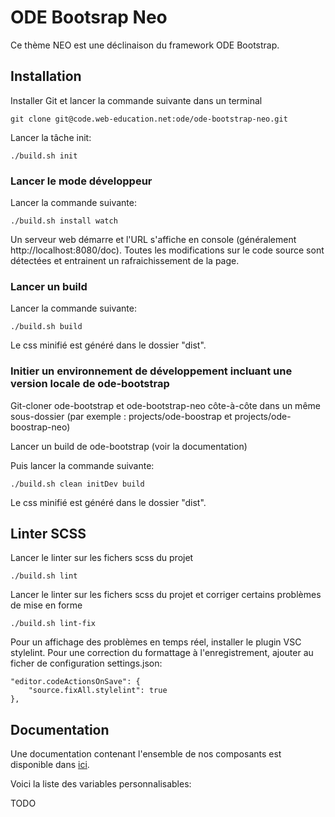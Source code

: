 # ODE Bootsrap Neo

Ce thème NEO est une déclinaison du framework ODE Bootstrap.

## Installation

Installer Git et lancer la commande suivante dans un terminal
```
git clone git@code.web-education.net:ode/ode-bootstrap-neo.git
```

Lancer la tâche init:
```
./build.sh init
```

### Lancer le mode développeur

Lancer la commande suivante:
```
./build.sh install watch
```

Un serveur web démarre et l'URL s'affiche en console (généralement http://localhost:8080/doc).
Toutes les modifications sur le code source sont détectées et entrainent un rafraichissement de la page.

### Lancer un build

Lancer la commande suivante:
```
./build.sh build
```

Le css minifié est généré dans le dossier "dist".

### Initier un environnement de développement incluant une version locale de ode-bootstrap

Git-cloner ode-bootstrap et ode-bootstrap-neo côte-à-côte dans un même sous-dossier (par exemple : projects/ode-boostrap et projects/ode-boostrap-neo)

Lancer un build de ode-bootstrap (voir la documentation)

Puis lancer la commande suivante:
```
./build.sh clean initDev build
```

Le css minifié est généré dans le dossier "dist".

## Linter SCSS

Lancer le linter sur les fichers scss du projet
```
./build.sh lint
```

Lancer le linter sur les fichers scss du projet et corriger certains problèmes de mise en forme
```
./build.sh lint-fix
```

Pour un affichage des problèmes en temps réel, installer le plugin VSC stylelint.
Pour une correction du formattage à l'enregistrement, ajouter au ficher de configuration settings.json:
```
"editor.codeActionsOnSave": {
    "source.fixAll.stylelint": true
},
```

## Documentation

Une documentation contenant l'ensemble de nos composants est disponible dans [ici](doc/index.html).

Voici la liste des variables personnalisables:

TODO

